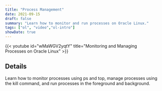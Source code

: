 ```yaml
---
title: "Process Management"
date: 2021-09-15
draft: false
summary: "Learn how to monitor and run processes on Oracle Linux."
tags: ["ol", "video","ol-intro"]
showDate: true
---
```


{{< youtube id="wMaWGV2yqtY" title="Monitoring and Managing Processes on Oracle Linux" >}}

## Details

Learn how to monitor processes using ps and top, manage processes using the kill command, and run processes in the foreground and background.
